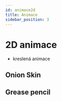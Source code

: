 ```yaml
---
id: animace2d
title: Animace
sidebar_position: 3
---
```


# 2D animace

- kreslená animace

## Onion Skin

## Grease pencil
